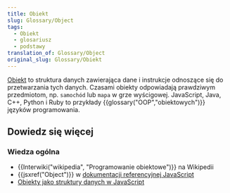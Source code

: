```yaml
---
title: Obiekt
slug: Glossary/Object
tags:
  - Obiekt
  - glosariusz
  - podstawy
translation_of: Glossary/Object
original_slug: Glossary/Obiekt
---
```

[Obiekt](/pl/docs/Web/JavaScript/Referencje/Obiekty/Object) to struktura danych zawierająca dane i instrukcje odnoszące się do przetwarzania tych danych. Czasami obiekty odpowiadają prawdziwym przedmiotom, np. `samochód` lub `mapa` w grze wyścigowej. JavaScript, Java, C++, Python i Ruby to przykłady {{glossary("OOP","obiektowych")}} języków programowania.

## Dowiedz się więcej

### Wiedza ogólna

- {{Interwiki("wikipedia", "Programowanie obiektowe")}} na Wikipedii
- {{jsxref("Object")}} w [dokumentacji referencyjnej JavaScript](/pl/docs/Web/JavaScript/Referencje)
- [Obiekty jako struktury danych w JavaScript](/pl/docs/Web/JavaScript/Data_structures#Objects)
